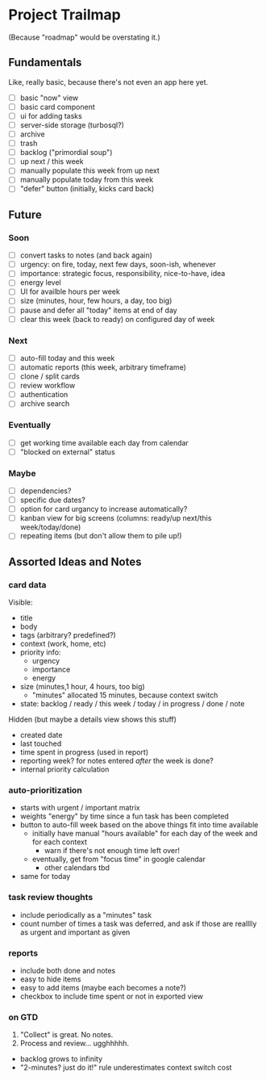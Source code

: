 Project Trailmap
================

(Because "roadmap" would be overstating it.)

Fundamentals
------------

Like, really basic, because there's not even an app here yet.

- [ ] basic "now" view
- [ ] basic card component
- [ ] ui for adding tasks
- [ ] server-side storage (turbosql?)
- [ ] archive
- [ ] trash
- [ ] backlog ("primordial soup")
- [ ] up next / this week
- [ ] manually populate this week from up next
- [ ] manually populate today from this week
- [ ] "defer" button (initially, kicks card back)

Future
------

### Soon

- [ ] convert tasks to notes (and back again)
- [ ] urgency: on fire, today, next few days, soon-ish, whenever
- [ ] importance: strategic focus, responsibility, nice-to-have, idea
- [ ] energy level
- [ ] UI for availble hours per week
- [ ] size (minutes, hour, few hours, a day, too big)
- [ ] pause and defer all "today" items at end of day
- [ ] clear this week (back to ready) on configured day of week

### Next

- [ ] auto-fill today and this week
- [ ] automatic reports (this week, arbitrary timeframe)
- [ ] clone / split cards
- [ ] review workflow
- [ ] authentication
- [ ] archive search

### Eventually

- [ ] get working time available each day from calendar
- [ ] "blocked on external" status

### Maybe

- [ ] dependencies?
- [ ] specific due dates?
- [ ] option for card urgancy to increase automatically?
- [ ] kanban view for big screens (columns: ready/up next/this week/today/done)
- [ ] repeating items (but don't allow them to pile up!)

Assorted Ideas and Notes
------------------------

### card data

Visible:

* title
* body
* tags (arbitrary? predefined?)
* context (work, home, etc)
* priority info:
  * urgency
  * importance
  * energy
* size (minutes,1 hour, 4 hours, too big)
  * "minutes" allocated 15 minutes, because context switch
* state: backlog / ready / this week / today / in progress / done / note


Hidden (but maybe a details view shows this stuff)

* created date
* last touched
* time spent in progress (used in report)
* reporting week? for notes entered _after_ the week is done?
* internal priority calculation

### auto-prioritization
* starts with urgent / important matrix
* weights "energy" by time since a fun task has been completed
* button to auto-fill week based on the above things fit into time available
  * initially have manual "hours available" for each day of the week and for each context
     * warn if there's not enough time left over!
  * eventually, get from "focus time" in google calendar
     * other calendars tbd
* same for today


### task review thoughts

* include periodically as a "minutes" task
* count number of times a task was deferred, and ask if those are
  realllly as urgent and important as given

### reports

* include both done and notes
* easy to hide items
* easy to add items (maybe each becomes a note?)
* checkbox to include time spent or not in exported view


### on GTD

1. "Collect" is great. No notes.
2. Process and review... ugghhhhh.
  * backlog grows to infinity
  * "2-minutes? just do it!" rule underestimates context switch cost